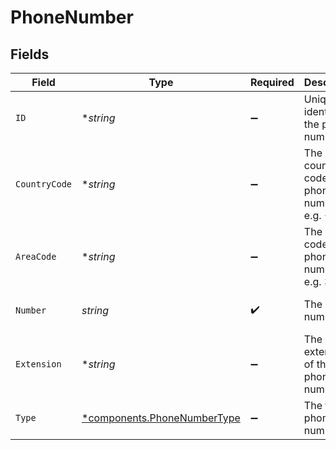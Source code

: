 # PhoneNumber


## Fields

| Field                                                                     | Type                                                                      | Required                                                                  | Description                                                               | Example                                                                   |
| ------------------------------------------------------------------------- | ------------------------------------------------------------------------- | ------------------------------------------------------------------------- | ------------------------------------------------------------------------- | ------------------------------------------------------------------------- |
| `ID`                                                                      | **string*                                                                 | :heavy_minus_sign:                                                        | Unique identifier of the phone number                                     | 12345                                                                     |
| `CountryCode`                                                             | **string*                                                                 | :heavy_minus_sign:                                                        | The country code of the phone number, e.g. +1                             | 1                                                                         |
| `AreaCode`                                                                | **string*                                                                 | :heavy_minus_sign:                                                        | The area code of the phone number, e.g. 323                               | 323                                                                       |
| `Number`                                                                  | *string*                                                                  | :heavy_check_mark:                                                        | The phone number                                                          | 111-111-1111                                                              |
| `Extension`                                                               | **string*                                                                 | :heavy_minus_sign:                                                        | The extension of the phone number                                         | 105                                                                       |
| `Type`                                                                    | [*components.PhoneNumberType](../../models/components/phonenumbertype.md) | :heavy_minus_sign:                                                        | The type of phone number                                                  | primary                                                                   |